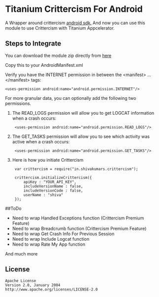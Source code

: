 # Titanium Crittercism For Android

A Wrapper around crittercism [android sdk.](https://app.crittercism.com/downloads/download/crittercism_v3_2_0_sdkonly.jar) And now you can use this module to use Crittercism with Titanium Appcelerator.

## Steps to Integrate

You can download the module zip directly from [here](http://bit.ly/1eSsTTp)

Copy this to your AndroidManifest.xml

Verify you have the INTERNET permission in between the &lt;manifest&gt; ... &lt;/manifest&gt; tags:

    <uses-permission android:name="android.permission.INTERNET"/>

For more granular data, you can optionally add the following two permissions.

1. The READ_LOGS permission will allow you to get LOGCAT information when a crash occurs:

        <uses-permission android:name="android.permission.READ_LOGS"/>
     
2. The GET_TASKS permission will allow you to see which activity was active when a crash occurs:

        <uses-permission android:name="android.permission.GET_TASKS"/>

2. Here is how you initiate Crittercism

        var crittercism = require("in.shivakumars.crittercism");
        
        crittercism.initializeCrittercism({
            apiKey : "YOUR_API_KEY",
            includeVersionName : false,
	        includeVersionCode : false,
	        userName : "shiva"
        });

##ToDo
- Need to wrap Handled Exceptions function (Crittercism Premium Feature)
- Need to wrap Breadcrumb function (Crittercism Premium Feature)
- Need to wrap Get Crash Info For Previous Session
- Need to wrap Include Logcat function
- Need to wrap Rate My App function

And much more

## License

    Apache License
    Version 2.0, January 2004
    http://www.apache.org/licenses/LICENSE-2.0
